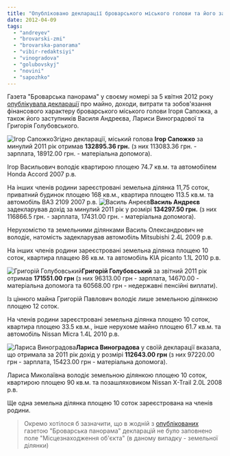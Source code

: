 ```yaml
---
title: "Опубліковано декларації броварського міського голови та його заступників"
date: 2012-04-09
tags: 
  - "andreyev"
  - "brovarski-zmi"
  - "brovarska-panorama"
  - "vibir-redaktsiyi"
  - "vinogradova"
  - "golubovskyj"
  - "novini"
  - "sapozhko"
---
```


Газета "Броварська панорама" у своєму номері за 5 квітня 2012 року [опублікувала декларації](http://docs.pravo-znaty.org.ua/p1104/05.04.2012 "Газета \"Броварська панорама\"") про майно, доходи, витрати та зобов'язання фінансового характеру броварського міського голови Ігоря Сапожка, а також його заступників Василя Андреєва, Лариси Виноградової та Григорія Голубовського.

![](https://mpz.brovary.org/wp-content/uploads/2012/04/Igor-Sapozhko.jpg "Ігор Сапожко")Згідно декларації, міський голова **Ігор Сапожко** за минулий 2011 рік отримав **132895.36 грн.** (з них 113083.36 грн. - зарплата, 18912.00 грн. - матеріальна допомога).

Ігор Васильович володіє квартирою площею 74.7 кв.м. та автомобілем Honda Accord 2007 р.в.

На інших членів родини зареєстровані земельна ділянка 11,75 соток, приватний будинок площею 168 кв.м., квартира площею 113.5 кв.м. та автомобіль ВАЗ 2109 2007 р.в. <!--more--> ![](https://mpz.brovary.org/wp-content/uploads/2012/04/Vasil-Anreyev.jpg "Василь Анреєв")**Василь Андреєв** задекларував дохід за минулий 2011 рік у розмірі **134297.50 грн.** (з них 116866.5 грн. - зарплата, 17431.00 грн. - матеріальна допомога).

Нерухомістю та земельними ділянками Василь Олександрович не володіє, натомість задекларував автомобіль Mitsubishi 2.4L 2009 р.в.

На інших членів родини зареєстровані земельна ділянка площею 10 соток, квартира плащею 86 кв.м. та автомобіль KIA picanto 1.1L 2010 р.в.

![](https://mpz.brovary.org/wp-content/uploads/2012/04/Grigoriy-Golubovskiy.jpg "Григорій Голубовський")**Григорій Голубовський** за звітний 2011 рік отримав **171551.00 грн** (з них 96313.00 грн - зарплата, 14670.00 - матеріальна допомога та 60568.00 грн - недержавні пенсійні виплати).

Із цінного майна Григорій Павлович володіє лише земельною ділянкою площею 12 соток.

На членів родини зареєстровані земельна ділянка площею 10 соток, квартира площею 33.5 кв.м., інше нерухоме майно площею 61.7 кв.м. та автомобіль Nissan Micra 1.4L 2010 р.в.

![](https://mpz.brovary.org/wp-content/uploads/2012/04/Larisa-Vinogradova.jpg "Лариса Виноградова")**Лариса Виноградова** у своїй декларації вказала, що отримала за 2011 рік дохід у розмірі **112643.00 грн** (з них 97220.00 грн - зарплата, 15423.00 грн - матеріальна допомога).

Лариса Миколаївна володіє земельною ділянкою площею 10 соток, квартирою площею 90 кв.м. та позашляховиком Nissan X-Trail 2.0L 2008 р.в.

Ще одна земельна ділянка площею 10 соток зареєстрована на членів родини.

> Окремо хотілося б зазначити, що в жодній з [опублікованих](http://docs.pravo-znaty.org.ua/p1104/05.04.2012 "Броварська панорама") газетою "Броварська панорама" декларацій не було заповнено поле "Місцезнаходження об'єкта" (в даному випадку - земельної ділянки)
